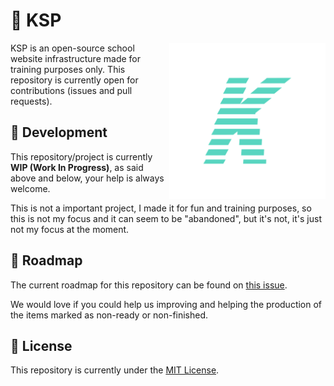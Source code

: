 <h1>🤳 KSP</h1>
<img height="250" src=".github/icon.png" align="right" alt="KSP">

KSP is an open-source school website infrastructure made for training purposes only. This repository is currently open for contributions (issues and pull requests).

<h2>🎲 Development</h2>

This repository/project is currently **WIP (Work In Progress)**, as said above and below, your help is always welcome. 

This is not a important project, I made it for fun and training purposes, so this is not my focus and it can seem to be "abandoned", but it's not, it's just not my focus at the moment.

<h2>🚄 Roadmap</h2>

The current roadmap for this repository can be found on [this issue](https://github.com/SrGaabriel/ksp).

We would love if you could help us improving and helping the production of the items marked as non-ready or non-finished.

<h2>🧾 License</h2>

This repository is currently under the [MIT License](https://github.com/SrGaabriel/ksp/blob/master/LICENSE).